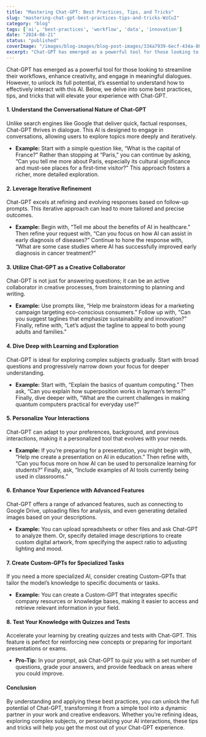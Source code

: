 ```yaml
---
title: "Mastering Chat-GPT: Best Practices, Tips, and Tricks"
slug: "mastering-chat-gpt-best-practices-tips-and-tricks-WzCuI"
category: "blog"
tags: ['ai', 'best-practices', 'workflow', 'data', 'innovation']
date: "2024-08-21"
status: "published"
coverImage: "/images/blog-images/blog-post-images/334a7939-6ecf-434a-8060-e6a5d0c1f204.jpeg"
excerpt: "Chat-GPT has emerged as a powerful tool for those looking to streamline their workflows, enhance creativity, and engage in meaningful dialogues. However, to unlock its full potential, it’s essentia..."
---
```


Chat-GPT has emerged as a powerful tool for those looking to streamline their workflows, enhance creativity, and engage in meaningful dialogues. However, to unlock its full potential, it’s essential to understand how to effectively interact with this AI. Below, we delve into some best practices, tips, and tricks that will elevate your experience with Chat-GPT.

#### 1. **Understand the Conversational Nature of Chat-GPT**

Unlike search engines like Google that deliver quick, factual responses, Chat-GPT thrives in dialogue. This AI is designed to engage in conversations, allowing users to explore topics more deeply and iteratively.

- **Example:** Start with a simple question like, “What is the capital of France?” Rather than stopping at “Paris,” you can continue by asking, “Can you tell me more about Paris, especially its cultural significance and must-see places for a first-time visitor?” This approach fosters a richer, more detailed exploration.



#### 2. **Leverage Iterative Refinement**

Chat-GPT excels at refining and evolving responses based on follow-up prompts. This iterative approach can lead to more tailored and precise outcomes.

- **Example:** Begin with, “Tell me about the benefits of AI in healthcare.” Then refine your request with, “Can you focus on how AI can assist in early diagnosis of diseases?” Continue to hone the response with, “What are some case studies where AI has successfully improved early diagnosis in cancer treatment?”



#### 3. **Utilize Chat-GPT as a Creative Collaborator**

Chat-GPT is not just for answering questions; it can be an active collaborator in creative processes, from brainstorming to planning and writing.

- **Example:** Use prompts like, “Help me brainstorm ideas for a marketing campaign targeting eco-conscious consumers.” Follow up with, “Can you suggest taglines that emphasize sustainability and innovation?” Finally, refine with, “Let’s adjust the tagline to appeal to both young adults and families.”



#### 4. **Dive Deep with Learning and Exploration**

Chat-GPT is ideal for exploring complex subjects gradually. Start with broad questions and progressively narrow down your focus for deeper understanding.

- **Example:** Start with, “Explain the basics of quantum computing.” Then ask, “Can you explain how superposition works in layman’s terms?” Finally, dive deeper with, “What are the current challenges in making quantum computers practical for everyday use?”



#### 5. **Personalize Your Interactions**

Chat-GPT can adapt to your preferences, background, and previous interactions, making it a personalized tool that evolves with your needs.

- **Example:** If you’re preparing for a presentation, you might begin with, “Help me create a presentation on AI in education.” Then refine with, “Can you focus more on how AI can be used to personalize learning for students?” Finally, ask, “Include examples of AI tools currently being used in classrooms.”



#### 6. **Enhance Your Experience with Advanced Features**

Chat-GPT offers a range of advanced features, such as connecting to Google Drive, uploading files for analysis, and even generating detailed images based on your descriptions.

- **Example:** You can upload spreadsheets or other files and ask Chat-GPT to analyze them. Or, specify detailed image descriptions to create custom digital artwork, from specifying the aspect ratio to adjusting lighting and mood.



#### 7. **Create Custom-GPTs for Specialized Tasks**

If you need a more specialized AI, consider creating Custom-GPTs that tailor the model’s knowledge to specific documents or tasks.

- **Example:** You can create a Custom-GPT that integrates specific company resources or knowledge bases, making it easier to access and retrieve relevant information in your field.



#### 8. **Test Your Knowledge with Quizzes and Tests**

Accelerate your learning by creating quizzes and tests with Chat-GPT. This feature is perfect for reinforcing new concepts or preparing for important presentations or exams.

- **Pro-Tip:** In your prompt, ask Chat-GPT to quiz you with a set number of questions, grade your answers, and provide feedback on areas where you could improve.



#### Conclusion

By understanding and applying these best practices, you can unlock the full potential of Chat-GPT, transforming it from a simple tool into a dynamic partner in your work and creative endeavors. Whether you’re refining ideas, exploring complex subjects, or personalizing your AI interactions, these tips and tricks will help you get the most out of your Chat-GPT experience.

